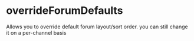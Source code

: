 # overrideForumDefaults

Allows you to override default forum layout/sort order. you can still change it on a per-channel basis